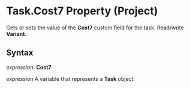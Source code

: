 
# Task.Cost7 Property (Project)

Gets or sets the value of the  **Cost7** custom field for the task. Read/write **Variant**.


## Syntax

 _expression_. **Cost7**

 _expression_ A variable that represents a **Task** object.


